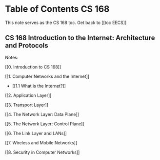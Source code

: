 # Table of Contents CS 168
This note serves as the CS 168 toc. Get back to [[toc EECS]]

## **CS 168 Introduction to the Internet: Architecture and Protocols**

Notes:

[[0. Introduction to CS 168]]

[[1. Computer Networks and the Internet]]
- [[1.1 What is the Internet?]]


[[2. Application Layer]]

[[3. Transport Layer]]

[[4. The Network Layer: Data Plane]]

[[5. The Network Layer: Control Plane]]

[[6. The Link Layer and LANs]]

[[7. Wireless and Mobile Networks]]

[[8. Security in Computer Networks]]


